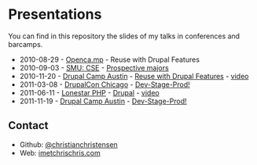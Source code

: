 Presentations
=============

You can find in this repository the slides of my talks in conferences and barcamps.

*  2010-08-29 - [Openca.mp](http://openca.mp/speakers/chris-christensen/) - Reuse with Drupal Features
*  2010-09-03 - [SMU: CSE](http://lyle.smu.edu/cse) - [Prospective majors](http://speakerdeck.com/u/chrischris/p/csesmu-prospective-majors)
*  2010-11-20 - [Drupal Camp Austin](http://2010.drupalcampaustin.org/sessions/reuse-drupal-features) - [Reuse with Drupal Features](http://speakerdeck.com/u/chrischris/p/reuse-with-drupal-features) - [video](http://vimeo.com/17960022)
*  2011-03-08 - [DrupalCon Chicago](http://chicago2011.drupal.org) - [Dev-Stage-Prod!](http://chicago2011.drupal.org/conference/bof/dev-stage-prod)
*  2011-06-11 - [Lonestar PHP](http://lonestarphp.com/#chris-christensen) - [Drupal](http://speakerdeck.com/u/chrischris/p/lonestar-php-getting-acquainted-with-drupal) - [video](http://vimeo.com/25050906)
* 2011-11-19 - [Drupal Camp Austin](http://2011.drupalcampaustin.org/sessions/development-workflow-and-rollout) - [Dev-Stage-Prod!](http://imetchrischris.com/Presentations/20111119-drupalcampaustin-dev-stage-prod/)


Contact
-------

* Github: [@christianchristensen](https://github.com/christianchristensen)
* Web: [imetchrischris.com](http://imetchrischris.com/)


